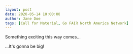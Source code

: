 ```yaml
---
layout: post
date: 2020-05-14 10:00:00
author: Jane Doe
tags: [Call for Material, Go FAIR North America Network]
---
```


Something exciting this way comes...

...It's gonna be big!